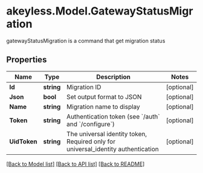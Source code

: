 # akeyless.Model.GatewayStatusMigration
gatewayStatusMigration is a command that get migration status

## Properties

Name | Type | Description | Notes
------------ | ------------- | ------------- | -------------
**Id** | **string** | Migration ID | [optional] 
**Json** | **bool** | Set output format to JSON | [optional] 
**Name** | **string** | Migration name to display | [optional] 
**Token** | **string** | Authentication token (see &#x60;/auth&#x60; and &#x60;/configure&#x60;) | [optional] 
**UidToken** | **string** | The universal identity token, Required only for universal_identity authentication | [optional] 

[[Back to Model list]](../README.md#documentation-for-models) [[Back to API list]](../README.md#documentation-for-api-endpoints) [[Back to README]](../README.md)

